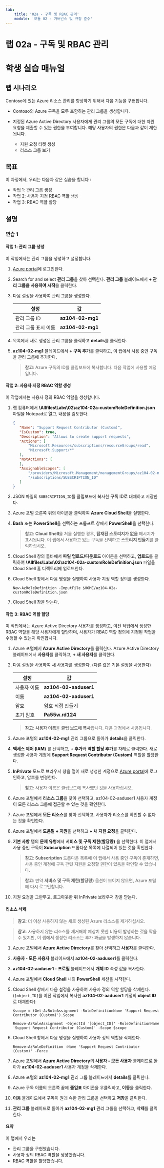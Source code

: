 ```yaml
---
lab:
    title: '02a - 구독 및 RBAC 관리'
    module: '모듈 02 - 거버넌스 및 규정 준수'
---
```


# 랩 02a - 구독 및 RBAC 관리
# 학생 실습 매뉴얼

## 랩 시나리오

Contoso에 있는 Azure 리소스 관리를 향상하기 위해서 다음 기능을 구현합니다. 

- Contoso의 Azure 구독을 모두 포함하는 관리 그룹을 생성합니다.

- 지정된 Azure Active Directory 사용자에게 관리 그룹의 모든 구독에 대한 지원 요청을 제출할 수 있는 권한을 부여합니다. 해당 사용자의 권한은 다음과 같이 제한됩니다.

    - 지원 요청 티켓 생성
    - 리소스 그룹 보기


## 목표

이 과정에서, 우리는 다음과 같은 실습을 합니다 :

+ 작업 1: 관리 그룹 생성
+ 작업 2: 사용자 지정 RBAC 역할 생성 
+ 작업 3: RBAC 역할 할당

## 설명

### 연습 1

#### 작업 1: 관리 그룹 생성

이 작업에서는 관리 그룹을 생성하고 설정합니다. 

1. [Azure portal](https://portal.azure.com)에 로그인한다.

1. Search for and select **관리 그룹**을 찾아 선택한다. **관리 그룹** 블레이드에서 **+ 관리 그룹을 사용하여 시작**을 클릭한다.

1. 다음 설정을 사용하여 관리 그룹을 생성한다.

    | 설정 | 값 |
    | --- | --- |
    | 관리 그룹 ID | **az104-02-mg1**|
    | 관리 그룹 표시 이름 | **az104-02-mg1**|

1. 목록에서 새로 생성된 관리 그룹을 클릭하고 **details**를 클릭한다.

1. **az104-02-mg1** 블레이드에서 **+ 구독 추가**를 클릭하고, 이 랩에서 사용 중인 구독을 관리 그룹에 추가한다.

    >**참고**: Azure 구독의 ID를 클립보드에 복사합니다. 다음 작업에 사용할 예정입니다. 

#### 작업 2: 사용자 지정 RBAC 역할 생성 

이 작업에서는 사용자 정의 RBAC 역할을 생성합니다. 

1. 랩 컴퓨터에서 **\\Allfiles\\Labs\\02\\az104-02a-customRoleDefinition.json** 파일을 Notepad로 열고, 내용을 검토한다.

   ```json
   {
      "Name": "Support Request Contributor (Custom)",
      "IsCustom": true,
      "Description": "Allows to create support requests",
      "Actions": [
          "Microsoft.Resources/subscriptions/resourceGroups/read",
          "Microsoft.Support/*"
      ],
      "NotActions": [
      ],
      "AssignableScopes": [
          "/providers/Microsoft.Management/managementGroups/az104-02-mg1",
          "/subscriptions/SUBSCRIPTION_ID"
      ]
   }
   ```

1. JSON 파일의 `SUBSCRIPTION_ID`를 클립보드에 복사한 구독 ID로 대체하고 저장한다.  

1. Azure 포털 오른쪽 위의 아이콘을 클릭하여 **Azure Cloud Shell**을 실행한다.

1. **Bash** 또는 **PowerShell**을 선택하는 프롬프트 창에서 **PowerShell**을 선택한다. 

    >**참고**: **Cloud Shell**을 처음 실행한 경우, **탑재된 스토리지가 없음** 메시지가 표시됩니다. 이 랩에서 사용하고 있는 구독을 선택하고 **스토리지 만들기**를 클릭하십시오.  

1. Cloud Shell 창의 툴바에서 **파일 업로드/다운로드** 아이콘을 선택하고, **업로드**를 클릭하여 **\\Allfiles\\Labs\\02\\az104-02a-customRoleDefinition.json** 파일을 Cloud Shell 홈 디렉토리에 업로드한다.

1. Cloud Shell 창에서 다음 명령을 실행하여 사용자 지정 역할 정의를 생성한다. 

   ```pwsh
   New-AzRoleDefinition -InputFile $HOME/az104-02a-customRoleDefinition.json
   ```

1. Cloud Shell 창을 닫는다.

#### 작업 3: RBAC 역할 할당

이 작업에서는 Azure Active Directory 사용자를 생성하고, 이전 작업에서 생성한 RBAC 역할을 해당 사용자에게 할당하며, 사용자가 RBAC 역할 정의에 지정된 작업을 수행할 수 있는지 확인합니다.

1. Azure 포털에서 **Azure Active Directory**를 클릭한다. Azure Active Directory 블레이드에서 **사용자**를 클릭하고, **+ 새 사용자**를 클릭한다.

1. 다음 설정을 사용하여 새 사용자를 생성한다. (다른 값은 기본 설정을 사용한다)

    | 설정 | 값 |
    | --- | --- |
    | 사용자 이름 | **az104-02-aaduser1**|
    | 이름 | **az104-02-aaduser1**|
    | 암호 | 암호 직접 만들기 |
    | 초기 암호 | **Pa55w.rd124** |

    >**참고**: **사용자 이름**을 **클립 보드에 복사**합니다. 다음 과정에서 사용됩니다.

1. Azure 포털의 **az104-02-mg1** 관리 그룹으로 돌아가 **details**을 클릭한다.

1. **액세스 제어 (IAM)** 를 선택하고, **+ 추가**와 **역할 할당 추가**를 차례로 클릭한다. 새로 생성한 사용자 계정에 **Support Request Contributor (Custom)** 역할을 할당한다. 

1. **InPrivate** 모드로 브라우저 창을 열어 새로 생성한 계정으로 [Azure portal](https://portal.azure.com)에 로그인하고, 암호를 변경한다.

    >**참고**: 사용자 이름은 클립보드에 복사했던 것을 사용하십시오.

1. Azure 포털에서 **리소스 그룹**을 찾아 선택하고, az104-02-aaduser1 사용자 계정이 모든 리소스 그룹에 접근할 수 있는 것을 확인한다. 

1.  Azure 포털에서 **모든 리소스**를 찾아 선택하고, 사용자가 리소스를 확인할 수 없다는 것을 확인한다.

1. Azure 포털에서 **도움말 + 지원**을 선택하고 **+ 새 지원 요청**을 클릭한다. 

1. **기본 사항** 탭의 **문제 유형**에서 **서비스 및 구독 제한(할당량)** 을 선택한다. 이 랩에서 사용 중인 구독이 **Subscription** 드롭다운 목록에 나열되어 있는 것을 확인한다.

    >**참고**: **Subscription** 드롭다운 목록에 이 랩에서 사용 중인 구독이 존재하면, 사용 중인 계정에 구독 관련 지원을 요청할 권한이 있음을 확인할 수 있습니다.

    >**참고**: 만약 **서비스 및 구독 제한(할당량)** 옵션이 보이지 않으면, Azure 포털에 다시 로그인합니다.

1. 지원 요청을 그만두고, 로그아웃한 뒤 InPrivate 브라우저 창을 닫는다. 

#### 리소스 삭제

   >**참고**: 더 이상 사용하지 않는 새로 생성된 Azure 리소스를 제거하십시오. 

   >**참고**: 사용하지 않는 리소스를 제거해야 예상치 못한 비용이 발생하는 것을 막을 수 있지만, 이 랩에서 생성한 리소스는 추가 과금을 발생하지 않습니다. 

1. Azure 포털에서 **Azure Active Directory**를 찾아 선택하고 **사용자**를 클릭한다.

1. **사용자 - 모든 사용자** 블레이드에서 **az104-02-aaduser1**를 클릭한다.

1. **az104-02-aaduser1 - 프로필** 블레이드에서 **개체 ID** 속성 값을 복사한다. 

1. Azure 포털에서 **Cloud Shell** 내의 **PowerShell** 세션을 시작한다.

1. Cloud Shell 창에서 다음 설정을 사용하여 사용자 정의 역할 할당을 삭제한다. (`[object_ID]`를 이전 작업에서 복사한 **az104-02-aaduser1** 계정의 **object ID**로 대체한다):

   ```pwsh
   $scope = (Get-AzRoleAssignment -RoleDefinitionName 'Support Request Contributor (Custom)').Scope

   Remove-AzRoleAssignment -ObjectId '[object_ID]' -RoleDefinitionName 'Support Request Contributor (Custom)' -Scope $scope
   ```

1. Cloud Shell 창에서 다음 명령을 실행하여 사용자 정의 역할을 삭제한다. 

   ```pwsh
   Remove-AzRoleDefinition -Name 'Support Request Contributor (Custom)' -Force
   ```

1. Azure 포털에서 **Azure Active Directory**의 **사용자 - 모든 사용자** 블레이드로 돌아가 **az104-02-aaduser1** 사용자 계정을 삭제한다.

1. Azure 포털의 **az104-02-mg1** 관리 그룹 블레이드에서 **details**를 클릭한다.

1. Azure 구독 이름의 오른쪽 끝에 **줄임표** 아이콘을 우클릭하고, **이동**을 클릭한다.

1. **이동** 블레이드에서 구독이 원래 속한 관리 그룹을 선택하고 **저장**을 클릭한다.

1. **관리 그룹** 블레이드로 돌아가 **az104-02-mg1** 관리 그룹을 선택하고, **삭제**를 클릭한다.

#### 요약

이 랩에서 우리는

- 관리 그룹을 구현했습니다.
- 사용자 정의 RBAC 역할을 생성했습니다. 
- RBAC 역할을 할당했습니다.